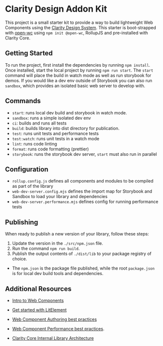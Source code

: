 # Clarity Design Addon Kit

This project is a small starter kit to provide a way to build lightweight Web Components using the [Clarity Design System](https://clarity.design). This starter is boot-strapped with [open-wc](https://open-wc.org/) using `npm init @open-wc`, RollupJS and pre-installed with Clarity Core.

## Getting Started

To run the project, first install the dependencies by running `npm install`.
Once installed, start the local project by running `npm run start`. The `start`
command will place the build in watch mode as well as run storybook for demos.
If you would like a dev env outside of Storybook you can also run `sandbox`, which
provides an isolated basic web server to develop with.

## Commands

- `start`: runs local dev build and storybook in watch mode.
- `sandbox`: runs a simple isolated dev env
- `ci`: builds and runs all tests
- `build`: builds library into dist directory for publication.
- `test`: runs unit tests and performance tests
- `test:watch`: runs unit tests in a watch mode
- `lint`: runs code linting
- `format`: runs code formatting (prettier)
- `storybook`: runs the storybook dev server, `start` must also run in parallel

## Configuration

- `rollup.config.js` defines all components and modules to be compiled as part of the library
- `web-dev-server.config.mjs` defines the import map for Storybook and Sandbox to load your library and dependencies
- `web-dev-server.performance.mjs` defines config for running performance tests

## Publishing

When ready to publish a new version of your library, follow these steps:

1. Update the version in the `./src/npm.json` file.
2. Run the command `npm run build`.
3. Publish the output contents of `./dist/lib` to your package registry of choice.

- The `npm.json` is the package file published, while the root `package.json` is for local dev build tools and dependencies.

## Additional Resources

- [Intro to Web Components](https://coryrylan.com/blog/state-of-web-components-in-2020)

- [Get started with LitElement](https://lit.dev)

- [Web Component Authoring best practices](https://open-wc.org/)

- [Web Component Performance best practices](https://medium.com/claritydesignsystem/design-system-performance-with-clarity-core-web-components-fbab56516f30).

- [Clarity Core Internal Library Architecture](https://clarity.design/storybook/core/?path=/story/internal-documentation-getting-started--page)

